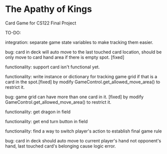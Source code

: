 # The Apathy of Kings
 Card Game for CS122 Final Project



TO-DO:

integration: separate game state variables to make tracking them easier.

bug: card in deck will auto move to the last touched card location, should be only move to card hand area if there is empty spot. [fixed]

functionality: support card isn't functional yet.

functionality: write instance or dictionary for tracking game grid if that is a card in the spot.[fixed] by modify GameControl.get_allowed_move_area() to restrict it.

bug: game grid can have more than one card in it. [fixed] by modify GameControl.get_allowed_move_area() to restrict it.

functionality: get dragon in field

functionality: get end turn button in field

functionality: find a way to switch player's action to establish final game rule

bug: card in deck should auto move to current player's hand not opponent's hand, last touched card's belonging cause logic error.
